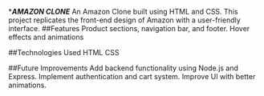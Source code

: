 ****AMAZON CLONE***
An Amazon Clone built using HTML and CSS. This project replicates the front-end design of Amazon with a user-friendly interface.
##Features
Product sections, navigation bar, and footer.
Hover effects and animations

##Technologies Used
HTML
CSS

##Future Improvements
Add backend functionality using Node.js and Express.
Implement authentication and cart system.
Improve UI with better animations.

